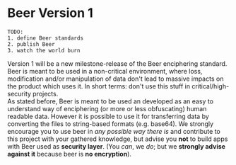 Beer Version 1
==============
```
TODO:
1. define Beer standards
2. publish Beer
3. watch the world burn
```

Version 1 will be a new milestone-release of the Beer enciphering standard. Beer is meant to be used in a non-critical environment, where loss, modification and/or manipulation of data don't lead to massive impacts on the product which uses it. In short terms: don't use this stuff in critical/high-security projects.  
As stated before, Beer is meant to be used an developed as an easy to understand way of enciphering (or more or less obfuscating) human readable data. However it is possible to use it for transferring data by converting the files to string-based formats (e.g. base64). We strongly encourage you to use beer in _any possible way there is_ and contribute to this project with your gathered knowledge, but advise you **not** to build apps with Beer used as **security layer**. (You _can_, we _do_; but we **strongly advise against it** because beer is **no encryption**).
